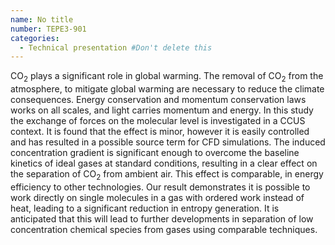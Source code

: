 ```yaml
---
name: No title
number: TEPE3-901
categories: 
  - Technical presentation #Don't delete this
---
```

CO<sub>2</sub> plays a significant role in global warming.
The removal of CO<sub>2</sub> from the atmosphere, to mitigate global warming are necessary to reduce the climate consequences.
Energy conservation and momentum conservation laws works on all scales, and light carries momentum and energy. 
In this study the exchange of forces on the molecular level is investigated in a CCUS context.
It is found that the effect is minor, however it is easily controlled and has resulted in a possible source term for CFD simulations.
The induced concentration gradient is significant enough to overcome the baseline kinetics of ideal gases at standard conditions, resulting in a clear effect on the separation of CO<sub>2</sub> from ambient air. This effect is comparable, in energy efficiency to other technologies.
Our result demonstrates it is possible to work directly on single molecules in a gas with ordered work instead of heat, leading to a significant reduction in entropy generation.
It is anticipated that this will lead to further developments in separation of low concentration chemical species from gases using comparable techniques. 


